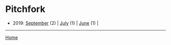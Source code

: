 # Pitchfork

  * 2019: 
      [September](./pitchfork-2019-09.md) (2) | 
      [July](./pitchfork-2019-07.md) (1) | 
      [June](./pitchfork-2019-06.md) (1) | 

----

[Home](../)
